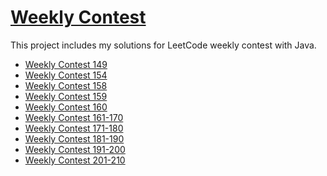 # [Weekly Contest](https://leetcode.com/contest/)
This project includes my solutions for LeetCode weekly contest with Java.

- [Weekly Contest 149](https://github.com/wayne1116/LeetCode/tree/master/Weekly%20Contest/Weekly%20Contest%20149)  
- [Weekly Contest 154](https://github.com/wayne1116/LeetCode/tree/master/Weekly%20Contest/Weekly%20Contest%20154)
- [Weekly Contest 158](https://github.com/wayne1116/LeetCode/tree/master/Weekly%20Contest/Weekly%20Contest%20158)
- [Weekly Contest 159](https://github.com/wayne1116/LeetCode/tree/master/Weekly%20Contest/Weekly%20Contest%20159)
- [Weekly Contest 160](https://github.com/wayne1116/LeetCode/tree/master/Weekly%20Contest/Weekly%20Contest%20160)
- [Weekly Contest 161-170](https://github.com/wayne1116/LeetCode/tree/master/Weekly%20Contest/Weekly%20Contest(161-170))
- [Weekly Contest 171-180](https://github.com/wayne1116/LeetCode/tree/master/Weekly%20Contest/Weekly%20Contest(171-180))
- [Weekly Contest 181-190](https://github.com/wayne1116/LeetCode/tree/master/Weekly%20Contest/Weekly%20Contest(181-190))
- [Weekly Contest 191-200](https://github.com/wayne1116/LeetCode/tree/master/Weekly%20Contest/Weekly%20Contest(191-200))
- [Weekly Contest 201-210](https://github.com/wayne1116/LeetCode/tree/master/Weekly%20Contest/Weekly%20Contest(201-210))
